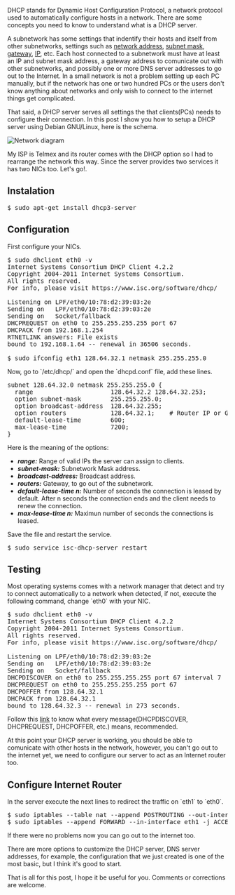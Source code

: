 <p>DHCP stands for Dynamic Host Configuration Protocol, a network protocol used to automatically configure hosts in a network. There are some concepts you need to know to understand what is a DHCP server.</p>

<p>A subnetwork has some settings that indentify their hosts and itself from other subnetworks, settings such as <a href="http://en.wikipedia.org/wiki/Subnetwork#Network_addressing_and_routing" target="_blank">network address</a>, <a href="http://en.wikipedia.org/wiki/Subnet_mask" target="_blank">subnet mask</a>, <a href="http://en.wikipedia.org/wiki/Default_gateway" target="_blank">gateway</a>, <a href="http://en.wikipedia.org/wiki/IP_address" target="_blank">IP</a>, etc. Each host connected to a subnetwork must have at least an IP and subnet mask address, a gateway address to comunicate out with other subnetworks, and possibly one or more DNS server addresses to go out to the Internet. In a small network is not a problem setting up each PC manually, but if the network has one or two hundred PCs or the users don't know anything about networks and only wish to connect to the internet things get complicated.</p>

<p>That said, a DHCP server serves all settings the that clients(PCs) needs to configure their connection. In this post I show you how to setup a DHCP server using Debian GNU/Linux, here is the schema.</p>

![Network diagram](/setup-dhcp-server/dhcp_lan_0.svg)

<p>My ISP is Telmex and its router comes with the DHCP option so I had to rearrange the network this way. Since the server provides two services it has two NICs too. Let's go!.</p>

## Instalation

<pre lang="bash" theme="slate">
$ sudo apt-get install dhcp3-server
</pre>

## Configuration

<p>First configure your NICs.</p>

<pre lang="bash" theme="slate">
$ sudo dhclient eth0 -v
Internet Systems Consortium DHCP Client 4.2.2
Copyright 2004-2011 Internet Systems Consortium.
All rights reserved.
For info, please visit https://www.isc.org/software/dhcp/

Listening on LPF/eth0/10:78:d2:39:03:2e
Sending on   LPF/eth0/10:78:d2:39:03:2e
Sending on   Socket/fallback
DHCPREQUEST on eth0 to 255.255.255.255 port 67
DHCPACK from 192.168.1.254
RTNETLINK answers: File exists
bound to 192.168.1.64 -- renewal in 36506 seconds.

$ sudo ifconfig eth1 128.64.32.1 netmask 255.255.255.0
</pre>

<p>Now, go to `/etc/dhcp/` and open the `dhcpd.conf` file, add these lines.</p>

<pre lang="bash" theme="slate">
subnet 128.64.32.0 netmask 255.255.255.0 {
  range                     128.64.32.2 128.64.32.253;
  option subnet-mask        255.255.255.0;
  option broadcast-address  128.64.32.255;
  option routers            128.64.32.1;    # Router IP or Gateway
  default-lease-time        600;
  max-lease-time            7200;
}
</pre>

<p>Here is the meaning of the options:</p>

<ul>
<li><strong><em>range:</em></strong> Range of valid IPs the server can assign to clients.</li>
<li><strong><em>subnet-mask:</em></strong> Subnetwork Mask address.</li>
<li><strong><em>broadcast-address:</em></strong> Broadcast address. </li>
<li><strong><em>routers:</em></strong> Gateway, to go out of the subnetwork.</li>
<li><strong><em>default-lease-time n:</em></strong> Number of seconds the connection is leased by default. After n seconds the connection ends and the client needs to renew the connection.</li>
<li><strong><em>max-lease-time n:</em></strong> Maximun number of seconds the connections is leased.</li>
</ul>

<p>Save the file and restart the service.</p>

<pre lang="bash" theme="slate">
$ sudo service isc-dhcp-server restart
</pre>

## Testing

<p>Most operating systems comes with a network manager that detect and try to connect automatically to a network when detected, if not, execute the following command, change `eth0` with your NIC.</p>

<pre lang="bash" theme="slate">
$ sudo dhclient eth0 -v
Internet Systems Consortium DHCP Client 4.2.2
Copyright 2004-2011 Internet Systems Consortium.
All rights reserved.
For info, please visit https://www.isc.org/software/dhcp/

Listening on LPF/eth0/10:78:d2:39:03:2e
Sending on   LPF/eth0/10:78:d2:39:03:2e
Sending on   Socket/fallback
DHCPDISCOVER on eth0 to 255.255.255.255 port 67 interval 7
DHCPREQUEST on eth0 to 255.255.255.255 port 67
DHCPOFFER from 128.64.32.1
DHCPACK from 128.64.32.1
bound to 128.64.32.3 -- renewal in 273 seconds.
</pre>

<p>Follow this <a href="http://en.wikipedia.org/wiki/Dynamic_Host_Configuration_Protocol#Technical_details" target="_blank">link</a> to know what every message(DHCPDISCOVER, DHCPREQUEST, DHCPOFFER, etc.) means, recommended.</p>

<p>At this point your DHCP server is working, you should be able to comunicate with other hosts in the network, however, you can't go out to the internet yet, we need to configure our server to act as an Internet router too.</p>

## Configure Internet Router

<p>In the server execute the next lines to redirect the traffic on `eth1` to `eth0`.</p>

<pre lang="bash" theme="slate">
$ sudo iptables --table nat --append POSTROUTING --out-interface eth0 -j MASQUERADE
$ sudo iptables --append FORWARD --in-interface eth1 -j ACCEPT
</pre>

<p>If there were no problems now you can go out to the internet too.</p>

<p>There are more options to customize the DHCP server, DNS server addresses, for example, the configuration that we just created is one of the most basic, but I think it's good to start.</p>
<p>That is all for this post, I hope it be useful for you. Comments or corrections are welcome.</p>
